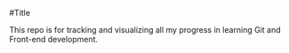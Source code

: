 #Title

This repo is for tracking and visualizing all my progress in learning Git and Front-end development.
